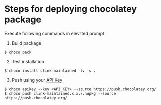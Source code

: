 # Steps for deploying chocolatey package

Execute following commands in elevated prompt.

1. Build package
```console
$ choco pack
```

2. Test installation
```console
$ choco install clink-maintained -dv -s .
```

3. Push using your [API Key](https://community.chocolatey.org/account)
```console
$ choco apikey --key <API_KEY> --source https://push.chocolatey.org/
$ choco push clink-maintained.x.x.x.nupkg --source https://push.chocolatey.org/
```
